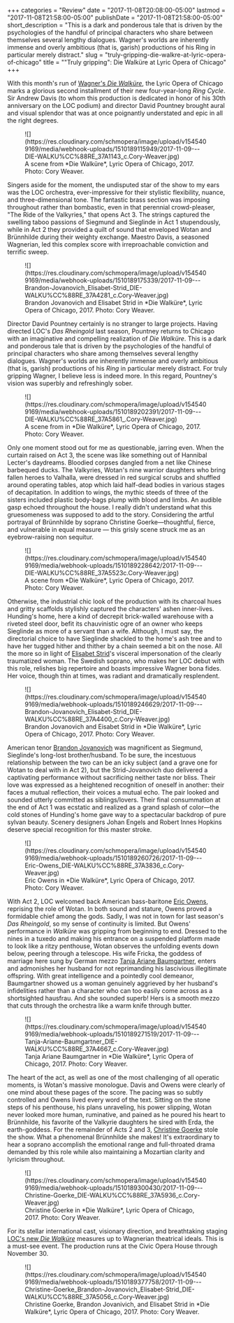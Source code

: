 +++
categories = "Review"
date = "2017-11-08T20:08:00-05:00"
lastmod = "2017-11-08T21:58:00-05:00"
publishDate = "2017-11-08T21:58:00-05:00"
short_description = "This is a dark and ponderous tale that is driven by the psychologies of the handful of principal characters who share between themselves several lengthy dialogues. Wagner&#039;s worlds are inherently immense and overly ambitious (that is, garish) productions of his Ring in particular merely distract."
slug = "truly-gripping-die-walkre-at-lyric-opera-of-chicago"
title = "&quot;Truly gripping&quot;: Die Walküre at Lyric Opera of Chicago"
+++

With this month's run of [Wagner's *Die Walküre*](https://www.lyricopera.org/concertstickets/calendar/2017-2018/productions/lyricopera/die-walkure-opera-tickets), the Lyric Opera of Chicago marks a glorious second installment of their new four-year-long *Ring Cycle*. Sir Andrew Davis (to whom this production is dedicated in honor of his 30th anniversary on the LOC podium) and director David Pountney brought aural and visual splendor that was at once poignantly understated and epic in all the right degrees.

<figure data-type="image">
![](https://res.cloudinary.com/schmopera/image/upload/v1545409169/media/webhook-uploads/1510189115949/2017-11-09---DIE-WALKU%CC%88RE_37A1143_c.Cory-Weaver.jpg)
<figcaption>A scene from *Die Walküre*, Lyric Opera of Chicago, 2017. Photo: Cory Weaver.</figcaption>
</figure>
 
Singers aside for the moment, the undisputed star of the show to my ears was the LOC orchestra, ever-impressive for their stylistic flexibility, nuance, and three-dimensional tone. The fantastic brass section was imposing throughout rather than bombastic, even in that perennial crowd-pleaser, "The Ride of the Valkyries," that opens Act 3. The strings captured the swelling taboo passions of Siegmund and Sieglinde in Act 1 stupendously, while in Act 2 they provided a quilt of sound that enveloped Wotan and Brünnhilde during their weighty exchange. Maestro Davis, a seasoned Wagnerian, led this complex score with irreproachable conviction and terrific sweep.

<figure data-type="image">
![](https://res.cloudinary.com/schmopera/image/upload/v1545409169/media/webhook-uploads/1510189175339/2017-11-09---Brandon-Jovanovich_Elisabet-Strid_DIE-WALKU%CC%88RE_37A4281_c.Cory-Weaver.jpg)
<figcaption>Brandon Jovanovich and Elisabet Strid in *Die Walküre*, Lyric Opera of Chicago, 2017. Photo: Cory Weaver.</figcaption>
</figure>
 
Director David Pountney certainly is no stranger to large projects. Having directed LOC's *Das Rheingold* last season, Pountney returns to Chicago with an imaginative and compelling realization of *Die Walküre*. This is a dark and ponderous tale that is driven by the psychologies of the handful of principal characters who share among themselves several lengthy dialogues. Wagner's worlds are inherently immense and overly ambitious (that is, garish) productions of his *Ring* in particular merely distract. For truly gripping Wagner, I believe less is indeed more. In this regard, Pountney's vision was superbly and refreshingly sober.

<figure data-type="image">
![](https://res.cloudinary.com/schmopera/image/upload/v1545409169/media/webhook-uploads/1510189202391/2017-11-09---DIE-WALKU%CC%88RE_37A5861_.Cory-Weaver.jpg)
<figcaption>A scene from in *Die Walküre*, Lyric Opera of Chicago, 2017. Photo: Cory Weaver.</figcaption>
</figure>
 
Only one moment stood out for me as questionable, jarring even. When the curtain raised on Act 3, the scene was like something out of Hannibal Lecter's daydreams. Bloodied corpses dangled from a net like Chinese barbequed ducks. The Valkyries, Wotan's nine warrior daughters who bring fallen heroes to Valhalla, were dressed in red surgical scrubs and shuffled around operating tables, atop which laid half-dead bodies in various stages of decapitation. In addition to wings, the mythic steeds of three of the sisters included plastic body-bags plump with blood and limbs. An audible gasp echoed throughout the house. I really didn't understand what this gruesomeness was supposed to add to the story. Considering the artful portrayal of Brünnhilde by soprano Christine Goerke—thoughtful, fierce, and vulnerable in equal measure — this grisly scene struck me as an eyebrow-raising non sequitur.

<figure data-type="image">
![](https://res.cloudinary.com/schmopera/image/upload/v1545409169/media/webhook-uploads/1510189228642/2017-11-09---DIE-WALKU%CC%88RE_37A5523c.Cory-Weaver.jpg)
<figcaption>A scene from *Die Walküre*, Lyric Opera of Chicago, 2017. Photo: Cory Weaver.</figcaption>
</figure>
 
Otherwise, the industrial chic look of the production with its charcoal hues and gritty scaffolds stylishly captured the characters' ashen inner-lives. Hunding's home, here a kind of decrepit brick-walled warehouse with a riveted steel door, befit its chauvinistic ogre of an owner who keeps Sieglinde as more of a servant than a wife. Although, I must say, the directorial choice to have Sieglinde shackled to the home's ash tree and to have her tugged hither and thither by a chain seemed a bit on the nose. All the more so in light of [Elisabet Strid](/scene/people/elisabet-strid/)'s visceral impersonation of the clearly traumatized woman. The Swedish soprano, who makes her LOC debut with this role, relishes big repertoire and boasts impressive Wagner bona fides. Her voice, though thin at times, was radiant and dramatically resplendent.

<figure data-type="image">
![](https://res.cloudinary.com/schmopera/image/upload/v1545409169/media/webhook-uploads/1510189246629/2017-11-09---Brandon-Jovanovich_Elisabet-Strid_DIE-WALKU%CC%88RE_37A4400_c.Cory-Weaver.jpg)
<figcaption>Brandon Jovanovich and Eisabet Strid in *Die Walküre*, Lyric Opera of Chicago, 2017. Photo: Cory Weaver.</figcaption>
</figure>
 
American tenor [Brandon Jovanovich](/scene/people/brandon-jovanovich/) was magnificent as Siegmund, Sieglinde's long-lost brother/husband. To be sure, the incestuous relationship between the two can be an icky subject (and a grave one for Wotan to deal with in Act 2), but the Strid-Jovanovich duo delivered a captivating performance without sacrificing neither taste nor bliss. Their love was expressed as a heightened recognition of oneself in another: their faces a mutual reflection, their voices a mutual echo. The pair looked and sounded utterly committed as siblings/lovers. Their final consummation at the end of Act 1 was ecstatic and realized as a grand splash of color—the cold stones of Hunding's home gave way to a spectacular backdrop of pure sylvan beauty. Scenery designers Johan Engels and Robert Innes Hopkins deserve special recognition for this master stroke.

<figure data-type="image">
![](https://res.cloudinary.com/schmopera/image/upload/v1545409169/media/webhook-uploads/1510189260726/2017-11-09---Eric-Owens_DIE-WALKU%CC%88RE_37A3836_c.Cory-Weaver.jpg)
<figcaption>Eric Owens in *Die Walküre*, Lyric Opera of Chicago, 2017. Photo: Cory Weaver.</figcaption>
</figure>
 
With Act 2, LOC welcomed back American bass-baritone [Eric Owens](/scene/people/eric-owens/), reprising the role of Wotan. In both sound and stature, Owens proved a formidable chief among the gods. Sadly, I was not in town for last season's *Das Rheingold*, so my sense of continuity is limited. But Owens' performance in *Walküre* was gripping from beginning to end. Dressed to the nines in a tuxedo and making his entrance on a suspended platform made to look like a ritzy penthouse, Wotan observes the unfolding events down below, peering through a telescope. His wife Fricka, the goddess of marriage here sung by German mezzo [Tanja Ariane Baumgartner](/scene/people/tanja-ariane-baumgartner/), enters and admonishes her husband for not reprimanding his lascivious illegitimate offspring. With great intelligence and a pointedly cool demeanor, Baumgartner showed us a woman genuinely aggrieved by her husband's infidelities rather than a character who can too easily come across as a shortsighted hausfrau. And she sounded superb! Hers is a smooth mezzo that cuts through the orchestra like a warm knife through butter.

<figure data-type="image">
![](https://res.cloudinary.com/schmopera/image/upload/v1545409169/media/webhook-uploads/1510189271519/2017-11-09---Tanja-Ariane-Baumgartner_DIE-WALKU%CC%88RE_37A4667_c.Cory-Weaver.jpg)
<figcaption>Tanja Ariane Baumgartner in *Die Walküre*, Lyric Opera of Chicago, 2017. Photo: Cory Weaver.</figcaption>
</figure>
 
The heart of the act, as well as one of the most challenging of all operatic moments, is Wotan's massive monologue. Davis and Owens were clearly of one mind about these pages of the score. The pacing was so subtly controlled and Owens lived every word of the text. Sitting on the stone steps of his penthouse, his plans unraveling, his power slipping, Wotan never looked more human, ruminative, and pained as he poured his heart to Brünnhilde, his favorite of the Valkyrie daughters he sired with Erda, the earth-goddess. For the remainder of Acts 2 and 3, [Christine Goerke](/talking-with-singers-christine-goerke/) stole the show. What a phenomenal Brünnhilde she makes! It's extraordinary to hear a soprano accomplish the emotional range and full-throated drama demanded by this role while also maintaining a Mozartian clarity and lyricism throughout.

<figure data-type="image">
![](https://res.cloudinary.com/schmopera/image/upload/v1545409169/media/webhook-uploads/1510189300430/2017-11-09---Christine-Goerke_DIE-WALKU%CC%88RE_37A5936_c.Cory-Weaver.jpg)
<figcaption>Christine Goerke in *Die Walküre*, Lyric Opera of Chicago, 2017. Photo: Cory Weaver.</figcaption>
</figure>
 
For its stellar international cast, visionary direction, and breathtaking staging [LOC's new *Die Walküre*](https://www.lyricopera.org/concertstickets/calendar/2017-2018/productions/lyricopera/die-walkure-opera-tickets) measures up to Wagnerian theatrical ideals. This is a must-see event. The production runs at the Civic Opera House through November 30.

<figure data-type="image">
![](https://res.cloudinary.com/schmopera/image/upload/v1545409169/media/webhook-uploads/1510189377758/2017-11-09---Christine-Goerke_Brandon-Jovanovich_Elisabet-Strid_DIE-WALKU%CC%88RE_37A5056_c.Cory-Weaver.jpg)
<figcaption>Christine Goerke, Brandon Jovanivich, and Elisabet Strid in *Die Walküre*, Lyric Opera of Chicago, 2017. Photo: Cory Weaver.</figcaption>
</figure>
